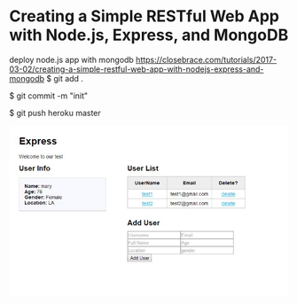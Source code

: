 # Creating a Simple RESTful Web App with Node.js, Express, and MongoDB
deploy node.js app with mongodb
https://closebrace.com/tutorials/2017-03-02/creating-a-simple-restful-web-app-with-nodejs-express-and-mongodb
$ git add .

$ git commit -m "init"

$ git push heroku master

![image](https://github.com/wangjinlong9788/deploy-node-mongodb/blob/master/result.JPG)
